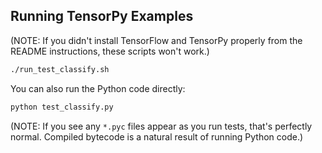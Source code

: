 ## Running TensorPy Examples

(NOTE: If you didn't install TensorFlow and TensorPy properly from the README instructions, these scripts won't work.)

```bash
./run_test_classify.sh
```

You can also run the Python code directly:

```bash
python test_classify.py
```

(NOTE: If you see any ``*.pyc`` files appear as you run tests, that's perfectly normal. Compiled bytecode is a natural result of running Python code.)
